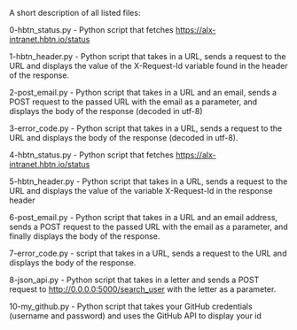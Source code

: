A short description of all listed files:

0-hbtn_status.py - Python script that fetches https://alx-intranet.hbtn.io/status

1-hbtn_header.py - Python script that takes in a URL, sends a request to the URL and displays the value of the X-Request-Id variable found in the header of the response.

2-post_email.py - Python script that takes in a URL and an email, sends a POST request to the passed URL with the email as a parameter, and displays the body of the response (decoded in utf-8)

3-error_code.py - Python script that takes in a URL, sends a request to the URL and displays the body of the response (decoded in utf-8).

4-hbtn_status.py -  Python script that fetches https://alx-intranet.hbtn.io/status

5-hbtn_header.py - Python script that takes in a URL, sends a request to the URL and displays the value of the variable X-Request-Id in the response header

6-post_email.py -  Python script that takes in a URL and an email address, sends a POST request to the passed URL with the email as a parameter, and finally displays the body of the response.

7-error_code.py - script that takes in a URL, sends a request to the URL and displays the body of the response.

8-json_api.py - Python script that takes in a letter and sends a POST request to http://0.0.0.0:5000/search_user with the letter as a parameter.

10-my_github.py - Python script that takes your GitHub credentials (username and password) and uses the GitHub API to display your id
